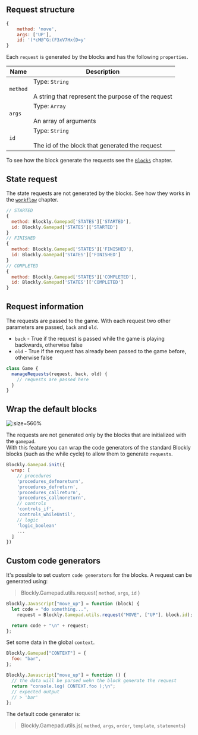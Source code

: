 ## Request structure

```javascript
{
    method: 'move',
    args: ['UP'],
    id: '(*cM@^G:(F3xV7Hx{D=y'
}
```

Each `request` is generated by the blocks and has the following `properties`.

| Name     | Description                                                              |
| -------- | ------------------------------------------------------------------------ |
| `method` | Type: `String`<br><br>A string that represent the purpose of the request |
| `args`   | Type: `Array`<br><br>An array of arguments                               |
| `id`     | Type: `String`<br><br>The id of the block that generated the request     |

To see how the block generate the requests see the [`Blocks`](https://paol-imi.github.io/blockly-gamepad/#/blocks) chapter.

## State request

The state requests are not generated by the blocks. See how they works in the [`workflow`](https://paol-imi.github.io/blockly-gamepad/#/workflow?id=workflow-structure) chapter.

```javascript
// STARTED
{
  method: Blockly.Gamepad['STATES']['STARTED'],
  id: Blockly.Gamepad['STATES']['STARTED']
}
// FINISHED
{
  method: Blockly.Gamepad['STATES']['FINISHED'],
  id: Blockly.Gamepad['STATES']['FINISHED']
}
// COMPLETED
{
  method: Blockly.Gamepad['STATES']['COMPLETED'],
  id: Blockly.Gamepad['STATES']['COMPLETED']
}
```

## Request information

The requests are passed to the game. With each request two other parameters are passed, `back` and `old`.

- `back` - True if the request is passed while the game is playing backwards, otherwise false
- `old` - True if the request has already been passed to the game before, otherwise false

```javascript
class Game {
  manageRequests(request, back, old) {
    // requests are passed here
  }
}
```

## Wrap the default blocks

![](../images/requests.gif ":size=560%")

The requests are not generated only by the blocks that are initialized with the `gamepad`. <br> With this feature you can wrap the code generators of the standard Blockly blocks (such as the while cycle) to allow them to generate `requests`.

```javascript
Blockly.Gamepad.init({
  wrap: [
    // procedures
    'procedures_defnoreturn',
    'procedures_defreturn',
    'procedures_callreturn',
    'procedures_callnoreturn',
    // controls
    'controls_if',
    'controls_whileUntil',
    // logic
    'logic_boolean'
    ...
  ]
})
```

## Custom code generators

It's possible to set custom `code generators` for the blocks. A request can be generated using:

> Blockly.Gamepad.utils.request( `method`, `args`, `id` )

```javascript
Blockly.Javascript["move_up"] = function (block) {
  let code = "do something...",
    request = Blockly.Gamepad.utils.request("MOVE", ["UP"], block.id);

  return code + "\n" + request;
};
```

Set some data in the global `context`.

```javascript
Blockly.Gamepad["CONTEXT"] = {
  foo: "bar",
};
```

```javascript
Blockly.Javascript["move_up"] = function () {
  // the data will be parsed wehn the block generate the request
  return "console.log( CONTEXT.foo );\n";
  // expected output
  // > 'bar'
};
```

The default code generator is:

> Blockly.Gamepad.utils.js( `method`, `args`, `order`, `template`, `statements`)

